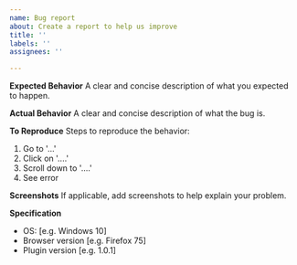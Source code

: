 ```yaml
---
name: Bug report
about: Create a report to help us improve
title: ''
labels: ''
assignees: ''

---
```


**Expected Behavior**
A clear and concise description of what you expected to happen.

**Actual Behavior**
A clear and concise description of what the bug is.

**To Reproduce**
Steps to reproduce the behavior:
1. Go to '...'
2. Click on '....'
3. Scroll down to '....'
4. See error

**Screenshots**
If applicable, add screenshots to help explain your problem.

**Specification**
 - OS: [e.g. Windows 10]
 - Browser version [e.g. Firefox 75]
 - Plugin version [e.g. 1.0.1]
